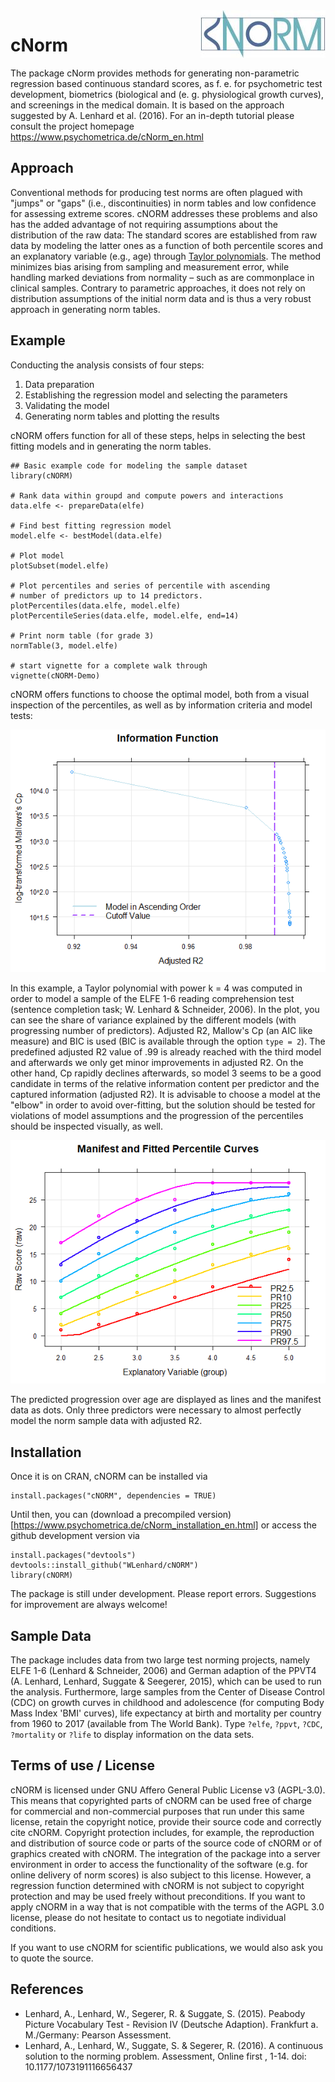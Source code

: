 <img src="vignettes/logo.png" align=right style="border:0;">

# cNorm

The package cNorm provides methods for generating non-parametric regression based continuous standard scores, as f. e. for psychometric test development, biometrics (biological and (e. g. physiological growth curves), and screenings in the medical domain. It is based on the approach suggested by A. Lenhard et al. (2016). For an in-depth tutorial please consult the project homepage https://www.psychometrica.de/cNorm_en.html

## Approach

Conventional methods for producing test norms are often plagued with "jumps" or "gaps"
(i.e., discontinuities) in norm tables and low confidence for assessing extreme scores.
cNORM addresses these problems and also has the added advantage of not requiring
assumptions about the distribution of the raw data: The standard scores are established from
raw data by modeling the latter ones as a function  of both percentile scores and an
explanatory variable (e.g., age) through [Taylor polynomials](https://www.psychometrica.de/cNorm_math_en.html). The method minimizes
bias arising from sampling and measurement error, while handling marked deviations from
normality – such as are commonplace in clinical samples. Contrary to parametric approaches, it does not rely on distribution assumptions of the initial norm data and is thus a very robust approach in generating norm tables.

## Example

Conducting the analysis consists of four steps:
1.  Data preparation
1.  Establishing the regression model and selecting the parameters
1.  Validating the model
1.  Generating norm tables and plotting the results

cNORM offers function for all of these steps, helps in selecting the best fitting models and in generating the norm tables.

```{r example}
## Basic example code for modeling the sample dataset
library(cNORM)

# Rank data within groupd and compute powers and interactions
data.elfe <- prepareData(elfe)

# Find best fitting regression model
model.elfe <- bestModel(data.elfe)

# Plot model
plotSubset(model.elfe)

# Plot percentiles and series of percentile with ascending
# number of predictors up to 14 predictors.
plotPercentiles(data.elfe, model.elfe)
plotPercentileSeries(data.elfe, model.elfe, end=14)

# Print norm table (for grade 3)
normTable(3, model.elfe)

# start vignette for a complete walk through
vignette(cNORM-Demo)
```
cNORM offers functions to choose the optimal model, both from a visual inspection of the 
percentiles, as well as by information criteria and model tests:

![](vignettes/plotSubset.png)

In this example, a Taylor polynomial with power k = 4 was computed in order to model a sample of the ELFE 1-6 reading comprehension test (sentence completion task; W. Lenhard & Schneider, 2006). In the plot, you can see the share of variance explained by the different models (with progressing number of predictors). Adjusted R2, Mallow's Cp (an AIC like measure) and BIC is used (BIC is available through the option `type = 2`). The predefined adjusted R2 value of .99 is already reached with the third model and afterwards we only get minor improvements in adjusted R2. On the other hand, Cp rapidly declines afterwards, so model 3 seems to be a good candidate in terms of the relative information content per predictor and the captured information (adjusted R2). It is advisable to choose a model at the "elbow" in order to avoid over-fitting, but the solution should be tested for violations of model assumptions and the progression of the percentiles should be inspected visually, as well.


![](vignettes/plotPercentiles.png)

The predicted progression over age are displayed as lines and the manifest data as dots. Only three predictors were necessary to almost perfectly model the norm sample data with adjusted R2.

## Installation
Once it is on CRAN, cNORM can be installed via
```{r example}
install.packages("cNORM", dependencies = TRUE)
```

Until then, you can (download a precompiled version)[https://www.psychometrica.de/cNorm_installation_en.html] or access the github development version via
```{r example}
install.packages("devtools")
devtools::install_github("WLenhard/cNORM")
library(cNORM)
```

The package is still under development. Please report errors. Suggestions for improvement are always welcome!

## Sample Data
The package includes data from two large test norming projects, namely ELFE 1-6 (Lenhard & Schneider, 2006) and German adaption of the PPVT4 (A. Lenhard, Lenhard, Suggate & Seegerer, 2015), which can be used to run the analysis. Furthermore, large samples from the Center of Disease Control (CDC) on growth curves in childhood and adolescence (for computing Body Mass Index 'BMI' curves), life expectancy at birth and mortality per country from 1960 to 2017 (available from The World Bank). Type `?elfe`, `?ppvt`, `?CDC`, `?mortality` or `?life` to display information on the data sets.

## Terms of use / License
cNORM is licensed under GNU Affero General Public License v3 (AGPL-3.0). This means that copyrighted parts of cNORM can be used free of charge for commercial and non-commercial purposes that run under this same license, retain the copyright notice, provide their source code and correctly cite cNORM. Copyright protection includes, for example, the reproduction and distribution of source code or parts of the source code of cNORM or of graphics created with cNORM. The integration of the package into a server environment in order to access the functionality of the software (e.g. for online delivery of norm scores) is also subject to this license. However, a regression function determined with cNORM is not subject to copyright protection and may be used freely without preconditions. If you want to apply cNORM in a way that is not compatible with the terms of the AGPL 3.0 license, please do not hesitate to contact us to negotiate individual conditions.

If you want to use cNORM for scientific publications, we would also ask you to quote the source.

## References
*   Lenhard, A., Lenhard, W., Segerer, R. & Suggate, S. (2015). Peabody Picture Vocabulary Test - Revision IV (Deutsche Adaption). Frankfurt a. M./Germany: Pearson Assessment.
*   Lenhard, A., Lenhard, W., Suggate, S. & Segerer, R. (2016). A continuous solution to the norming problem. Assessment, Online first , 1-14. doi: 10.1177/1073191116656437
